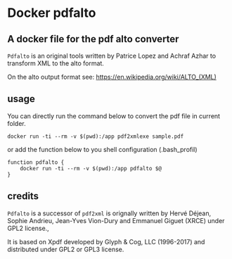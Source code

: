 # Docker pdfalto

## A docker file for the pdf alto converter 

`Pdfalto` is an original tools written by Patrice Lopez  and Achraf Azhar 
to transform XML to the alto format.

On the alto output format see: https://en.wikipedia.org/wiki/ALTO_(XML)


## usage

You can directly run the command below to convert the pdf file in current folder.
```
docker run -ti --rm -v $(pwd):/app pdf2xmlexe sample.pdf 
```

or add the function below to you shell configuration (.bash_profil)

```
function pdfalto {
    docker run -ti --rm -v $(pwd):/app pdfalto $@
}
```
## credits

`Pdfalto` is a successor of `pdf2xml` is orignally written by Hervé Déjean, Sophie Andrieu, Jean-Yves Vion-Dury and Emmanuel Giguet (XRCE) under GPL2 license.,

It is based on Xpdf  developed by Glyph & Cog, LLC (1996-2017) and distributed under GPL2 or GPL3 license.
 
